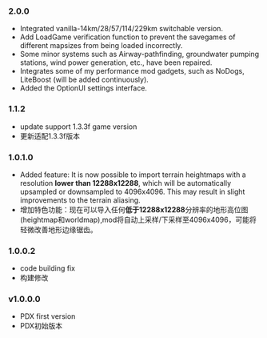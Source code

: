 ﻿### 2.0.0
  - Integrated vanilla-14km/28/57/114/229km switchable version.
  - Add LoadGame verification function to prevent the savegames of different mapsizes from being loaded incorrectly.
  - Some minor systems such as Airway-pathfinding, groundwater pumping stations, wind power generation, etc., have been repaired.
  - Integrates some of my performance mod gadgets, such as NoDogs, LiteBoost (will be added continuously).
  - Added the OptionUI settings interface.

### 1.1.2
  - update support 1.3.3f game version
  - 更新适配1.3.3f版本

### 1.0.1.0
  - Added feature:  It is now possible to import terrain heightmaps with a resolution <b>lower than 12288x12288</b>, which will be automatically upsampled or downsampled to 4096x4096. This may result in slight improvements to the terrain aliasing. 
  - 增加特色功能：现在可以导入任何<b>低于12288x12288</b>分辨率的地形高位图(heightmap和worldmap),mod将自动上采样/下采样至4096x4096，可能将轻微改善地形边缘锯齿。

### 1.0.0.2
- code building fix
- 构建修改

### v1.0.0.0  
- PDX first version
- PDX初始版本